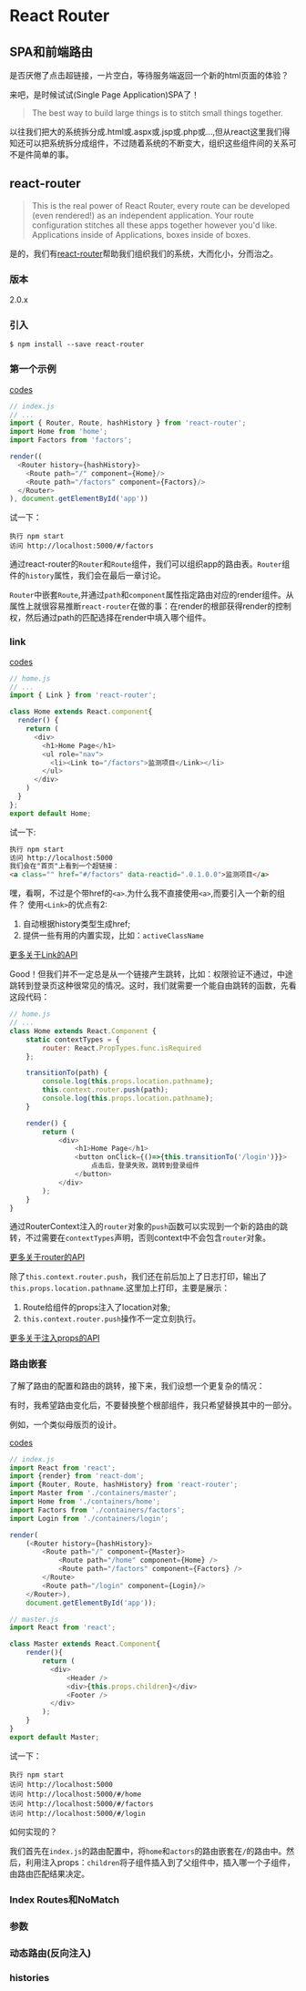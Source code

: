 # React Router

##  SPA和前端路由
是否厌倦了点击超链接，一片空白，等待服务端返回一个新的html页面的体验？

来吧，是时候试试(Single Page Application)SPA了！

> The best way to build large things is to stitch small things together.

以往我们把大的系统拆分成.html或.aspx或.jsp或.php或...,但从react这里我们得知还可以把系统拆分成组件，不过随着系统的不断变大，组织这些组件间的关系可不是件简单的事。

##  react-router
> This is the real power of React Router, every route can be developed (even rendered!) as an independent application. Your route configuration stitches all these apps together however you'd like. Applications inside of Applications, boxes inside of boxes.

是的，我们有[react-router](https://github.com/reactjs/react-router)帮助我们组织我们的系统，大而化小，分而治之。

### 版本
2.0.x

### 引入
`$ npm install --save react-router`

### 第一个示例
[codes](codes/9.react-router/1.first-sample)

``` javascript
// index.js
// ...
import { Router, Route, hashHistory } from 'react-router';
import Home from 'home';
import Factors from 'factors';

render((
  <Router history={hashHistory}>
    <Route path="/" component={Home}/>
    <Route path="/factors" component={Factors}/>
  </Router>
), document.getElementById('app'))
```

试一下：
```
执行 npm start
访问 http://localhost:5000/#/factors
```
通过react-router的`Router`和`Route`组件，我们可以组织app的路由表。`Router`组件的`history`属性，我们会在最后一章讨论。

`Router`中嵌套`Route`,并通过`path`和`component`属性指定路由对应的render组件。从属性上就很容易推断`react-router`在做的事：在render的根部获得render的控制权，然后通过path的匹配选择在render中填入哪个组件。

### link
[codes](codes/9.react-router/2.link)

``` javascript
// home.js
// ...
import { Link } from 'react-router';

class Home extends React.component{
  render() {
    return (
      <div>
        <h1>Home Page</h1>
        <ul role="nav">
          <li><Link to="/factors">监测项目</Link></li>          
        </ul>
      </div>
    )
  }
};
export default Home;
```
试一下:
``` html
执行 npm start
访问 http://localhost:5000
我们会在"首页"上看到一个超链接：
<a class="" href="#/factors" data-reactid=".0.1.0.0">监测项目</a>
```

嘿，看啊，不过是个带href的`<a>`.为什么我不直接使用`<a>`,而要引入一个新的组件？
使用`<Link>`的优点有2:
1.  自动根据history类型生成href;
2.  提供一些有用的内置实现，比如：`activeClassName`

[更多关于Link的API](https://github.com/reactjs/react-router/blob/master/docs/API.md#link)

Good！但我们并不一定总是从一个链接产生跳转，比如：权限验证不通过，中途跳转到登录页这种很常见的情况。这时，我们就需要一个能自由跳转的函数，先看这段代码：
``` javascript
// home.js
// ...
class Home extends React.Component {
    static contextTypes = {
        router: React.PropTypes.func.isRequired
    };

    transitionTo(path) {
        console.log(this.props.location.pathname);
        this.context.router.push(path);
        console.log(this.props.location.pathname);
    }

    render() {
        return (
            <div>
                <h1>Home Page</h1>                
                <button onClick={()=>{this.transitionTo('/login')}}>
                    点击后，登录失败，跳转到登录组件
                </button>
            </div>
        );
    }
}
```

通过RouterContext注入的`router`对象的`push`函数可以实现到一个新的路由的跳转，不过需要在`contextTypes`声明，否则context中不会包含`router`对象。

[更多关于router的API](https://github.com/reactjs/react-router/blob/master/docs/API.md#contextrouter)

除了`this.context.router.push`，我们还在前后加上了日志打印，输出了`this.props.location.pathname`.这里加上打印，主要是展示：

1.  Route给组件的props注入了location对象;
2.  `this.context.router.push`操作不一定立刻执行。

[更多关于注入props的API](https://github.com/reactjs/react-router/blob/master/docs/API.md#injected-props)

### 路由嵌套
了解了路由的配置和路由的跳转，接下来，我们设想一个更复杂的情况：

有时，我希望路由变化后，不要替换整个根部组件，我只希望替换其中的一部分。

例如，一个类似母版页的设计。

[codes](codes/9.react-router/3.nested-route)

``` javascript
// index.js
import React from 'react';
import {render} from 'react-dom';
import {Router, Route, hashHistory} from 'react-router';
import Master from './containers/master';
import Home from './containers/home';
import Factors from './containers/factors';
import Login from './containers/login';

render(
    (<Router history={hashHistory}>
        <Route path="/" component={Master}>
            <Route path="/home" component={Home} />
            <Route path="/factors" component={Factors} />
        </Route>
        <Route path="/login" component={Login}/>
    </Router>),
    document.getElementById('app'));
```

``` javascript
// master.js
import React from 'react';

class Master extends React.Component{
    render(){
        return (
          <div>
              <Header />
              <div>{this.props.children}</div>
              <Footer />
          </div>
        );
    }
}
export default Master;
```
试一下：
```
执行 npm start
访问 http://localhost:5000
访问 http://localhost:5000/#/home
访问 http://localhost:5000/#/factors
访问 http://localhost:5000/#/login
```

如何实现的？

我们首先在`index.js`的路由配置中，将`home`和`actors`的路由嵌套在`/`的路由中。然后，利用注入props：`children`将子组件插入到了父组件中，插入哪一个子组件，由路由匹配结果决定。

### Index Routes和NoMatch

### 参数

### 动态路由(反向注入)

### histories
